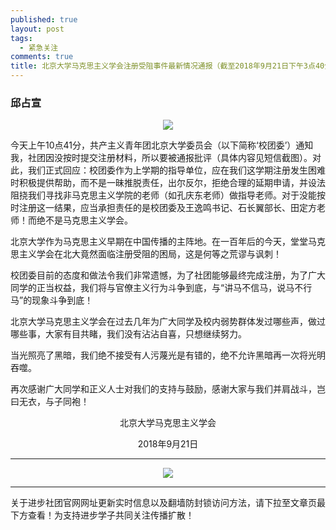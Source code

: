 ```yaml
---
published: true
layout: post
tags:
  - 紧急关注
comments: true
title: 北京大学马克思主义学会注册受阻事件最新情况通报（截至2018年9月21日下午3点40分）
---
```


### 邱占宣

<p align="center"> <img src="https://files.catbox.moe/h8f3bi.jpg"> </p>


今天上午10点41分，共产主义青年团北京大学委员会（以下简称‘校团委’）通知我，社团因没按时提交注册材料，所以要被通报批评（具体内容见短信截图）。对此，我们正式回应：校团委作为上学期的指导单位，应在我们这学期注册发生困难时积极提供帮助，而不是一昧推脱责任，出尔反尔，拒绝合理的延期申请，并设法阻挠我们寻找非马克思主义学院的老师（如孔庆东老师）做指导老师。对于没能按时注册这一结果，应当承担责任的是校团委及王逸鸣书记、石长翼部长、田定方老师！而绝不是马克思主义学会。

北京大学作为马克思主义早期在中国传播的主阵地。在一百年后的今天，堂堂马克思主义学会在北大竟然面临注册受阻的困局，这是何等之荒谬与讽刺！

校团委目前的态度和做法令我们非常遗憾，为了社团能够最终完成注册，为了广大同学的正当权益，我们将与官僚主义行为斗争到底，与“讲马不信马，说马不行马”的现象斗争到底！

北京大学马克思主义学会在过去几年为广大同学及校内弱势群体发过哪些声，做过哪些事，大家有目共睹，我们没有沾沾自喜，只想继续努力。

当光照亮了黑暗，我们绝不接受有人污蔑光是有错的，绝不允许黑暗再一次将光明吞噬。

再次感谢广大同学和正义人士对我们的支持与鼓励，感谢大家与我们并肩战斗，岂曰无衣，与子同袍！

<p align="center">北京大学马克思主义学会</p>

<p align="center">2018年9月21日</p>

---

<p align="center"> <img src="https://files.catbox.moe/l56dnp.jpg"> </p>

---
关于进步社团官网网址更新实时信息以及翻墙防封锁访问方法，请下拉至文章页最下方查看！为支持进步学子共同关注传播扩散！
